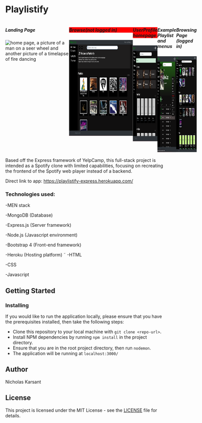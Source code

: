 # Playlistify

<div style="display: flex; justify-content: fspace-between;">

  <div>
    <h5 style="width:200px;">Landing Page</h5>
    <img src="images/landingpage.jpg" alt="home page, a picture of a man on a seer wheel and another picture of a timelapse of fire dancing" width="200" height="300"/>
  </div>


  <div>
    <h5 style="width:200px; background: red;">Browse(not logged in)</h5>
    <img src="images/homepage.jpg" alt="screenshot of classes offered, partial list" width="200" height="300"/>
  </div>


  <div>
    <h5 style="background: red;">UserProfile homepage</h5>
    <img src="images/loggedIn.jpg" alt="about page,lots of text, a black and white picture of a man riding a cyr wheel facing the camera with large windows close in the background" width="200" height="300"/>
  </div>


  <div>
    <h5>Example Playlist and menus</h5>
    <img src="images/playlist.jpg" alt="spotify-like music playlist title Greek Dance" width="200" height="300"/>
  </div>

  <div>
    <h5>Browsing Page (logged in)</h5>
    <img src="images/browse.jpg" alt="contact page/form" width="200" height="300"/>
  </div>

</div>


Based off the Express framework of YelpCamp, this full-stack project is intended as a Spotify clone with limited capabilities, focusing on recreating the frontend of the Spotify web player instead of a backend.   

Direct link to app: https://playlistify-express.herokuapp.com/


### Technologies used:

-MEN stack

-MongoDB (Database)

-Express.js (Server framework)

-Node.js (Javascript environment)

-Bootstrap 4 (Front-end framework)

-Heroku (Hosting platform)
˜
-HTML

-CSS

-Javascript

## Getting Started



### Installing
If you would like to run the application locally, please ensure that you have the prerequisites installed, then take the following steps:
- Clone this repository to your local machine with `git clone <repo-url>`.
- Install NPM dependencies by running `npm install` in the project directory.
- Ensure that you are in the root project directory, then run `nodemon`.
- The application will be running at `localhost:3000/`


## Author
Nicholas Karsant
## License
This project is licensed under the MIT License - see the [LICENSE](LICENSE.md) file for details.